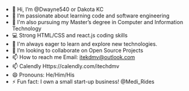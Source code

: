 - 👋 Hi, I’m @Dwayne540 or Dakota KC
- 👀 I’m passionate about learning code and software engineering
- 🌱 I'm also pursuing my Master’s degree in Computer and Information Technology
- 💻 Strong HTML/CSS and react.js coding skills
- 🚀 I'm always eager to learn and explore new technologies.
- 💞️ I’m looking to collaborate on Open Source Projects
- 📫 How to reach me Email: itekdmv@outlook.com 
- 📫 Calendly Https://calendly.com/itechdmv
- 😄 Pronouns: He/Him/His
- ⚡ Fun fact: I own a small start-up business! @Medi_Rides


<!---
Dwayne540/Dwayne540 is a ✨ special ✨ repository because its `README.md` (this file) appears on your GitHub profile.
You can click the Preview link to take a look at your changes.
--->
